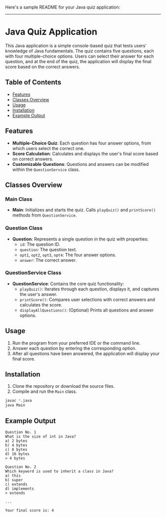 Here's a sample README for your Java quiz application:

---

# Java Quiz Application

This Java application is a simple console-based quiz that tests users' knowledge of Java fundamentals. The quiz contains five questions, each with four multiple-choice options. Users can select their answer for each question, and at the end of the quiz, the application will display the final score based on the correct answers.

## Table of Contents
- [Features](#features)
- [Classes Overview](#classes-overview)
- [Usage](#usage)
- [Installation](#installation)
- [Example Output](#example-output)

## Features
- **Multiple-Choice Quiz**: Each question has four answer options, from which users select the correct one.
- **Score Calculation**: Calculates and displays the user's final score based on correct answers.
- **Customizable Questions**: Questions and answers can be modified within the `QuestionService` class.

## Classes Overview

### Main Class
- **Main**: Initializes and starts the quiz. Calls `playQuiz()` and `printScore()` methods from `QuestionService`.

### Question Class
- **Question**: Represents a single question in the quiz with properties:
  - `id`: The question ID.
  - `question`: The question text.
  - `opt1`, `opt2`, `opt3`, `opt4`: The four answer options.
  - `answer`: The correct answer.

### QuestionService Class
- **QuestionService**: Contains the core quiz functionality:
  - `playQuiz()`: Iterates through each question, displays it, and captures the user's answer.
  - `printScore()`: Compares user selections with correct answers and calculates the score.
  - `displayAllQuestions()`: (Optional) Prints all questions and answer options.

## Usage
1. Run the program from your preferred IDE or the command line.
2. Answer each question by entering the corresponding option.
3. After all questions have been answered, the application will display your final score.

## Installation
1. Clone the repository or download the source files.
2. Compile and run the `Main` class.

```bash
javac *.java
java Main
```

## Example Output

```
Question No. 1
What is the size of int in Java?
a) 2 bytes
b) 4 bytes
c) 8 bytes
d) 16 bytes
> 4 bytes

Question No. 2
Which keyword is used to inherit a class in Java?
a) this
b) super
c) extends
d) implements
> extends

...

Your final score is: 4
```